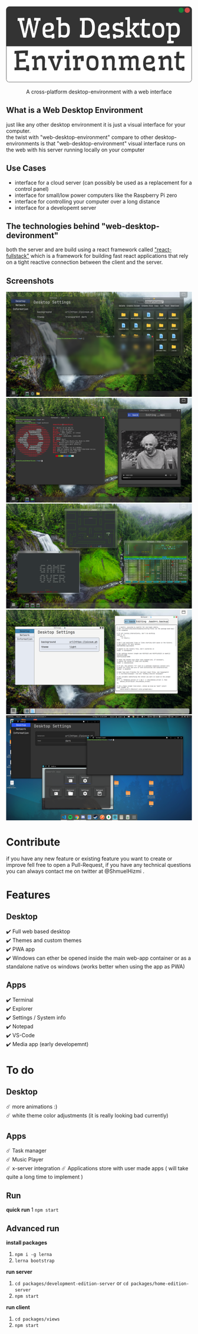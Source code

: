 ![Web Desktop Environment](./assets/Logo.png)
<p align="center">
  A cross-platform desktop-environment with a web interface
</p>

## What is a Web Desktop Environment
just like any other desktop environment it is just a visual interface for your computer.  
the twist with "web-desktop-environment" compare to other desktop-environments is that "web-desktop-environment" visual interface runs on the web with his server running locally on your computer

## Use Cases
 - interface for a cloud server (can possibly be used as a replacement for a control panel)
 - interface for small/low power computers like the Raspberry Pi zero
 - interface for controlling your computer over a long distance 
 - interface for a developemt server  

## The technologies behind "web-desktop-devironment"
both the server and are build using a react framework called ["react-fullstack"](https://github.com/shmuelhizmi/react-fullstack/tree/master/packages/fullstack) which is a framework for building fast react applications that rely on a tight reactive connection between the client and the server.

## Screenshots

![transparent dark](./assets/dark_transparent_theme_screenshot.png)
![dark theme](./assets/dark_theme_screenshot.png)
![transparent](./assets/transparent_theme_screenshot.png)
![light theme](./assets/light_theme_screenshot.png)
![pwa](./assets/pwa_app_screenshot.png)


# Contribute

if you have any new feature or existing feature you want to create or improve fell free to open a Pull-Request, if you have any technical questions you can always contact me on twitter at @ShmuelHizmi .

# Features

## Desktop
:heavy_check_mark: Full web based desktop  
:heavy_check_mark: Themes and custom themes  
:heavy_check_mark: PWA app  
:heavy_check_mark: Windows can ether be opened inside the main web-app container or as a standalone native os windows (works better when using the app as PWA)

## Apps
:heavy_check_mark: Terminal  
:heavy_check_mark: Explorer  
:heavy_check_mark: Settings / System info  
:heavy_check_mark: Notepad  
:heavy_check_mark: VS-Code  
:heavy_check_mark: Media app (early developemnt)  

# To do

## Desktop
:comet: more animations :)  
:comet: white theme color adjustments (it is really looking bad currently)  

## Apps
:comet: Task manager  
:comet: Music Player  
:comet: x-server integration
:comet: Applications store with user made apps ( will take quite a long time to implement )  

## Run

**quick run**
1 `npm start`

## Advanced run

**install packages**
1. `npm i -g lerna`
2. `lerna bootstrap`

**run server**
1. `cd packages/development-edition-server` or `cd packages/home-edition-server`
2. `npm start`


**run client**
1. `cd packages/views`
2. `npm start`
